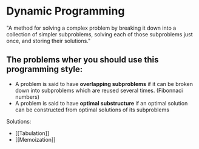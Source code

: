 # Dynamic Programming

"A method for solving a complex problem by breaking it down into a collection of simpler subproblems, solving each of those subproblems just once, and storing their solutions."

## The problems wher you should use this programming style:
- A problem is said to have **overlapping subproblems** if it can be broken down into subproblems which are reused several times. (Fibonnaci numbers)
- A problem is said to have **optimal substructure** if an optimal solution can be constructed from optimal solutions of its subproblems

Solutions: 
- [[Tabulation]]
- [[Memoization]]

